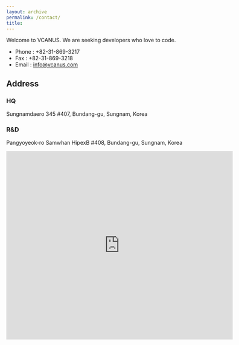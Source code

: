 ```yaml
---
layout: archive
permalink: /contact/
title: 
---
```


Welcome to VCANUS.
We are seeking developers who love to code.

 - Phone : +82-31-869-3217
 - Fax : +82-31-869-3218
 - Email : info@vcanus.com

## Address
<!-- -->
### HQ
Sungnamdaero 345 #407, Bundang-gu, Sungnam, Korea 
### R&D 
Pangyoyeok-ro Samwhan HipexB #408, Bundang-gu, Sungnam, Korea

<div class="mapouter"><div class="gmap_canvas"><iframe width="600" height="500" id="gmap_canvas" src="https://maps.google.com/maps?q=%EC%82%BC%ED%99%98%ED%95%98%EC%9D%B4%ED%8E%99%EC%8A%A4%20B%EB%8F%99&t=&z=15&ie=UTF8&iwloc=&output=embed" frameborder="0" scrolling="no" marginheight="0" marginwidth="0"></iframe>Google Maps Generator by <a href="https://www.embedgooglemap.net">embedgooglemap.net</a></div><style>.mapouter{position:relative;text-align:right;height:500px;width:600px;}.gmap_canvas {overflow:hidden;background:none!important;height:500px;width:600px;}</style></div>

<!--
### Liaison Office in Germany
Klosterstraße 1, 82069 Hohenschäftlarn, Munich, Germany

<div class="mapouter"><div class="gmap_canvas"><iframe width="600" height="500" id="gmap_canvas" src="https://maps.google.com/maps?q=Klosterstra%C3%9Fe%201%2C%20%2082069%20Hohensch%C3%A4ftlarn%2C%20%20Munich%2C%20Germany&t=&z=9&ie=UTF8&iwloc=&output=embed" frameborder="0" scrolling="no" marginheight="0" marginwidth="0"></iframe>Google Maps Generator by <a href="https://www.embedgooglemap.net">embedgooglemap.net</a></div><style>.mapouter{position:relative;text-align:right;height:500px;width:600px;}.gmap_canvas {overflow:hidden;background:none!important;height:500px;width:600px;}</style></div>
-->
